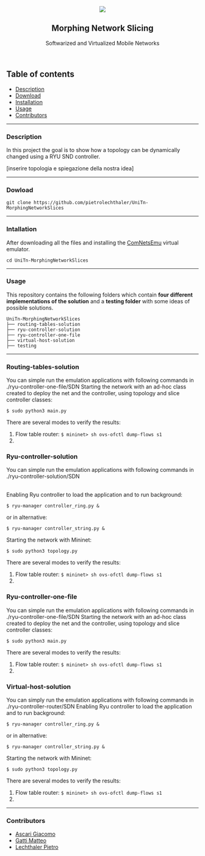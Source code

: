 <p align="center">
  <a href="">
    <img src="https://github.com/pietrolechthaler/UniTn-MorphingNetworkSlices/blob/main/logo.png">
  </a>
  <h2 align="center">Morphing Network Slicing</h2>

  <p align="center">
    Softwarized and Virtualized Mobile Networks
  <br>
  </p>
</p>
<br>

## Table of contents
- [Description](#description)
- [Download](#dowload)
- [Installation](#installation)
- [Usage](#usage)
- [Contributors](#contributors)

<hr>

### Description

In this project the goal is to show how a topology can be dynamically changed using a RYU SND controller.

[inserire topologia e spiegazione della nostra idea]

<hr>

### Dowload

```
git clone https://github.com/pietrolechthaler/UniTn-MorphingNetworkSlices
```

<hr>

### Intallation

After downloading all the files and installing the [ComNetsEmu](https://git.comnets.net/public-repo/comnetsemu/-/tree/master) virtual emulator.

```
cd UniTn-MorphingNetworkSlices
```


<hr>

### Usage 

This repository contains the following folders which contain **four different implementations of the solution** and a **testing folder** with some ideas of possible solutions.

```
UniTn-MorphingNetworkSlices
├── routing-tables-solution
├── ryu-controller-solution
├── ryu-controller-one-file
├── virtual-host-solution
├── testing
```
<hr>

### Routing-tables-solution ###
You can simple run the emulation applications with following commands in ./ryu-controller-one-file/SDN
Starting the network with an ad-hoc class created to deploy the net and the controller, using topology and slice controller classes:
```
$ sudo python3 main.py
```
There are several modes to verify the results:
1.  Flow table router: ``` $ mininet> sh ovs-ofctl dump-flows s1 ```
2.  

### Ryu-controller-solution

You can simple run the emulation applications with following commands in ./ryu-controller-solution/SDN

<br>Enabling Ryu controller to load the application and to run background:

```
$ ryu-manager controller_ring.py &
```
or in alternative:
```
$ ryu-manager controller_string.py &
```
Starting the network with Mininet:
```
$ sudo python3 topology.py
```

There are several modes to verify the results:
1.  Flow table router: ``` $ mininet> sh ovs-ofctl dump-flows s1 ```
2.  


### Ryu-controller-one-file
You can simple run the emulation applications with following commands in ./ryu-controller-one-file/SDN
Starting the network with an ad-hoc class created to deploy the net and the controller, using topology and slice controller classes:
```
$ sudo python3 main.py
```
There are several modes to verify the results:
1.  Flow table router: ``` $ mininet> sh ovs-ofctl dump-flows s1 ```
2.  

### Virtual-host-solution
You can simply run the emulation applications with following commands in ./ryu-controller-router/SDN
Enabling Ryu controller to load the application and to run background:
```
$ ryu-manager controller_ring.py &
```
or in alternative:
```
$ ryu-manager controller_string.py &
```
Starting the network with Mininet:
```
$ sudo python3 topology.py
```
There are several modes to verify the results:
1.  Flow table router: ``` $ mininet> sh ovs-ofctl dump-flows s1 ```
2.  

<hr>

### Contributors
* [Ascari Giacomo](https://github.com/giacomo-ascari)
* [Gatti Matteo](https://github.com/matteo-gatti)
* [Lechthaler Pietro](https://github.com/pietrolechthaler)
